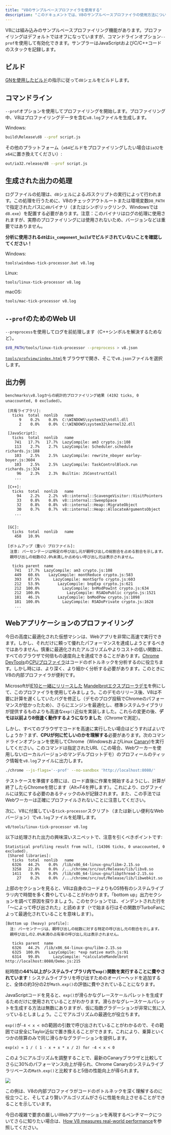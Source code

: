 ```yaml
---
title: "V8のサンプルベースプロファイラを使用する"
description: "このドキュメントでは、V8のサンプルベースプロファイラの使用方法について説明します。"
---
```

V8には組み込みのサンプルベースプロファイリング機能があります。プロファイリングはデフォルトではオフになっていますが、コマンドラインオプション`--prof`を使用して有効化できます。サンプラーはJavaScriptおよびC/C++コードのスタックを記録します。

## ビルド

[GNを使用したビルド](/docs/build-gn)の指示に従って`d8`シェルをビルドします。

## コマンドライン

`--prof`オプションを使用してプロファイリングを開始します。プロファイリング中、V8はプロファイリングデータを含む`v8.log`ファイルを生成します。

Windows:

```bash
build\Release\d8 --prof script.js
```

その他のプラットフォーム（`x64`ビルドをプロファイリングしたい場合は`ia32`を`x64`に置き換えてください）:

```bash
out/ia32.release/d8 --prof script.js
```

## 生成された出力の処理

ログファイルの処理は、`d8`シェルによるJSスクリプトの実行によって行われます。この処理を行うために、V8のチェックアウトルートまたは環境変数`D8_PATH`で指定されたパスに`d8`バイナリ（またはシンボリックリンク、Windowsでは`d8.exe`）を配置する必要があります。注意：このバイナリはログの処理に使用されますが、実際のプロファイリングには使用されないため、バージョンなどは重要ではありません。

**分析に使用される`d8`は`is_component_build`でビルドされていないことを確認してください！**

Windows:

```bash
tools\windows-tick-processor.bat v8.log
```

Linux:

```bash
tools/linux-tick-processor v8.log
```

macOS:

```bash
tools/mac-tick-processor v8.log
```

## `--prof`のためのWeb UI

`--preprocess`を使用してログを前処理します（C++シンボルを解決するためなど）。

```bash
$V8_PATH/tools/linux-tick-processor --preprocess > v8.json
```

[`tools/profview/index.html`](https://v8.dev/tools/head/profview)をブラウザで開き、そこで`v8.json`ファイルを選択します。

## 出力例

```
benchmarks\v8.logからの統計的プロファイリング結果 (4192 ticks, 0 unaccounted, 0 excluded)。

 [共有ライブラリ]:
   ticks  total  nonlib   name
      9    0.2%    0.0%  C:\WINDOWS\system32\ntdll.dll
      2    0.0%    0.0%  C:\WINDOWS\system32\kernel32.dll

 [JavaScript]:
   ticks  total  nonlib   name
    741   17.7%   17.7%  LazyCompile: am3 crypto.js:108
    113    2.7%    2.7%  LazyCompile: Scheduler.schedule richards.js:188
    103    2.5%    2.5%  LazyCompile: rewrite_nboyer earley-boyer.js:3604
    103    2.5%    2.5%  LazyCompile: TaskControlBlock.run richards.js:324
     96    2.3%    2.3%  Builtin: JSConstructCall
    ...

 [C++]:
   ticks  total  nonlib   name
     94    2.2%    2.2%  v8::internal::ScavengeVisitor::VisitPointers
     33    0.8%    0.8%  v8::internal::SweepSpace
     32    0.8%    0.8%  v8::internal::Heap::MigrateObject
     30    0.7%    0.7%  v8::internal::Heap::AllocateArgumentsObject
    ...


 [GC]:
   ticks  total  nonlib   name
    458   10.9%

 [ボトムアップ（重い）プロファイル]:
  注意: パーセンテージは特定の呼び出し元が親呼び出しの総割合を占める割合を示します。
  親呼び出しの総数の2.0%未満しか占めない呼び出し元は表示されません。

   ticks parent  name
    741   17.7%  LazyCompile: am3 crypto.js:108
    449   60.6%    LazyCompile: montReduce crypto.js:583
    393   87.5%      LazyCompile: montSqrTo crypto.js:603
    212   53.9%        LazyCompile: bnpExp crypto.js:621
    212  100.0%          LazyCompile: bnModPowInt crypto.js:634
    212  100.0%            LazyCompile: RSADoPublic crypto.js:1521
    181   46.1%        LazyCompile: bnModPow crypto.js:1098
    181  100.0%          LazyCompile: RSADoPrivate crypto.js:1628
    ...
```

## Webアプリケーションのプロファイリング

今日の高度に最適化された仮想マシンは、Webアプリを非常に高速で実行できます。しかし、それだけに頼って優れたパフォーマンスを達成しようとするべきではありません。慎重に最適化されたアルゴリズムやよりコストの低い関数は、すべてのブラウザで何倍もの速度向上を達成できることがあります。[Chrome DevTools](https://developers.google.com/web/tools/chrome-devtools/)の[CPUプロファイラ](https://developers.google.com/web/tools/chrome-devtools/evaluate-performance/reference)はコードのボトルネックを分析するのに役立ちます。しかし時には、より深く、より細かく分析する必要があります。このときにV8の内部プロファイラが便利です。

Microsoftが[IE10と一緒にリリースした](https://blogs.msdn.microsoft.com/ie/2012/11/13/ie10-fast-fluid-perfect-for-touch-and-available-now-for-windows-7/) [Mandelbrotエクスプローラデモ](https://web.archive.org/web/20130313064141/http://ie.microsoft.com/testdrive/performance/mandelbrotexplorer/)を例にして、このプロファイラを使用してみましょう。このデモのリリース後、V8は不要に計算を遅くしていたバグを修正し（デモのブログ投稿でChromeのパフォーマンスが低かったため）、さらにエンジンを最適化し、標準システムライブラリが提供するものよりも高速な`exp()`近似を実装しました。これらの変更の後、**デモは以前より8倍速く動作するようになりました**（Chromeで測定）。

しかし、すべてのブラウザでコードを高速に実行したい場合はどうすればよいでしょうか？まず、**CPUが何に忙しいのかを理解する**必要があります。次のコマンドラインオプションを使用してChrome（WindowsおよびLinux [Canary](https://tools.google.com/dlpage/chromesxs))を実行してください。このコマンドは指定されたURL（この場合、Webワーカーを使用しないローカルバージョンのマンデルブロットデモ）のプロフィールのティック情報を`v8.log`ファイルに出力します。

```bash
./chrome --js-flags='--prof' --no-sandbox 'http://localhost:8080/'
```

テストケースを準備する際には、ロード直後に作業を開始するようにし、計算が終了したらChromeを閉じます（Alt+F4を押します）。これにより、ログファイルには気にする必要のあるティックのみが記録されます。また、この手法ではWebワーカーは正確にプロファイルされないことに注意してください。

次に、V8に付属している`tick-processor`スクリプト（または新しい便利なWebバージョン）で`v8.log`ファイルを処理します。

```bash
v8/tools/linux-tick-processor v8.log
```

以下は処理された出力の興味深いスニペットで、注意を引くべきポイントです:

```
Statistical profiling result from null, (14306 ticks, 0 unaccounted, 0 excluded).
 [Shared libraries]:
   ticks  total  nonlib   name
   6326   44.2%    0.0%  /lib/x86_64-linux-gnu/libm-2.15.so
   3258   22.8%    0.0%  /.../chrome/src/out/Release/lib/libv8.so
   1411    9.9%    0.0%  /lib/x86_64-linux-gnu/libpthread-2.15.so
     27    0.2%    0.0%  /.../chrome/src/out/Release/lib/libwebkit.so
```

上部のセクションを見ると、V8は自身のコードよりもOS特有のシステムライブラリ内で時間を多く費やしていることがわかります。「bottom up」出力セクションを調べて原因を探りましょう。このセクションでは、インデントされた行を「〜によって呼び出された」と読めます（`*`で始まる行はその関数がTurboFanによって最適化されていることを意味します）。

```
[Bottom up (heavy) profile]:
  注: パーセンテージは、親呼び出しの総数に対する特定の呼び出し元の割合を示します。
  親呼び出しの2.0%未満の占有率の呼び出し元は表示されません。

   ticks parent  name
   6326   44.2%  /lib/x86_64-linux-gnu/libm-2.15.so
   6325  100.0%    LazyCompile: *exp native math.js:91
   6314   99.8%      LazyCompile: *calculateMandelbrot http://localhost:8080/Demo.js:215
```

総時間の**44%以上がシステムライブラリ内で`exp()`関数を実行することに費やされています**！システムライブラリを呼び出すためのオーバーヘッドを追加すると、全体の約3分の2が`Math.exp()`の評価に費やされていることになります。

JavaScriptコードを見ると、`exp()`が滑らかなグレースケールパレットを生成するためだけに使用されていることがわかります。滑らかなグレースケールパレットを生成する方法は無数にありますが、仮に指数グラデーションが非常に気に入っているとしましょう。ここでアルゴリズムの最適化が役立ちます。

`exp()`が`-4 < x < 0`の範囲の引数で呼び出されていることがわかるので、その範囲では安全にTaylor近似で置き換えることができます。これにより、乗算といくつかの除算のみで同じ滑らかなグラデーションを提供します。

```
exp(x) ≈ 1 / ( 1 - x + x * x / 2) for -4 < x < 0
```

このようにアルゴリズムを調整することで、最新のCanaryブラウザと比較してさらに30%のパフォーマンス向上が得られ、Chrome Canaryのシステムライブラリベースの`Math.exp()`と比較すると5倍の性能向上が得られます。

![](/_img/docs/profile/mandelbrot.png)

この例は、V8の内部プロファイラがコードのボトルネックを深く理解するのに役立つこと、そしてより賢いアルゴリズムがさらに性能を向上させることができることを示しています。

今日の複雑で要求の厳しいWebアプリケーションを再現するベンチマークについてさらに知りたい場合は、[How V8 measures real-world performance](/blog/real-world-performance)を参照してください。

